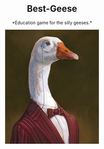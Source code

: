 # <div align="center">Best-Geese</div>
<div align="center">*Education game for the silly geeses.*</div>

<p align="center">
  <img src="https://raw.githubusercontent.com/MLH-Fellowship/Best-Geese/shayan-riyaz-backend/assets/Dr-Goose.png" width="300">
  </p>


